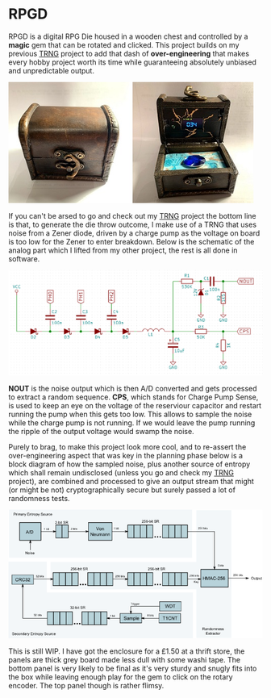 # RPGD

RPGD is a digital RPG Die housed in a wooden chest and controlled by a **magic** gem that can be rotated and clicked. This project builds on my previous [TRNG](https://github.com/nicolacimmino/TRNG) project to add that dash of **over-engineering** that makes every hobby project worth its time while guaranteeing absolutely unbiased and unpredictable output.

![box1](documentation/box1.jpg)

If you can't be arsed to go and check out my [TRNG](https://github.com/nicolacimmino/TRNG) project the bottom line is that, to generate the die throw outcome, I make use of a TRNG that uses noise from a Zener diode, driven by a charge pump as the voltage on board is too low for the Zener to enter breakdown. Below is the schematic of the analog part which I lifted from my other project, the rest is all done in software.

![schematic](documentation/schematic.png)

**NOUT** is the noise output which is then A/D converted and gets processed to extract a random sequence. **CPS**, which stands for Charge Pump Sense, is used to keep an eye on the voltage of the reserviour capacitor and restart running the pump when this gets too low. This allows to sample the noise while the charge pump is not running. If we would leave the pump running the ripple of the output voltage would swamp the noise.

Purely to brag, to make this project look more cool, and to re-assert the over-engineering aspect that was key in the planning phase below is a block diagram of how the sampled noise, plus another source of entropy which shall remain undisclosed (unless you go and check my [TRNG](https://github.com/nicolacimmino/TRNG) project), are combined and processed to give an output stream that might (or might be not) cryptographically secure but surely passed a lot of randomness tests.

![block](documentation/block_diagram.png)

This is still WIP. I have got the enclosure for a £1.50 at a thrift store, the panels are thick grey board made less dull with some washi tape. The bottom panel is very likely to be final as it's very sturdy and snugly fits into the box while leaving enough play for the gem to click on the rotary encoder. The top panel though is rather flimsy.


